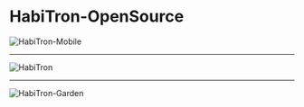# HabiTron-OpenSource

![HabiTron-Mobile](https://github.com/user-attachments/assets/b44eaf0a-683c-4177-aa21-33277b414907)

---

![HabiTron](https://github.com/user-attachments/assets/5fbe3d9e-2ea7-4840-ac9c-628f5948a285)

---

![HabiTron-Garden](https://github.com/user-attachments/assets/7e602905-cedc-4a66-a15c-73908237b89f)

